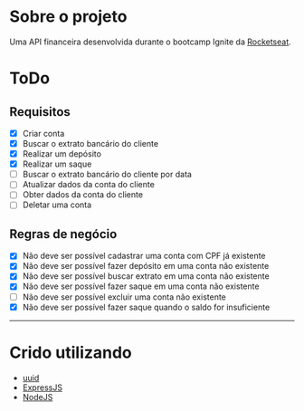# Sobre o projeto
Uma API financeira desenvolvida durante o bootcamp Ignite da [Rocketseat](https://github.com/rocketseat-education).
# ToDo
## Requisitos
- [x] Criar conta
- [x] Buscar o extrato bancário do cliente
- [x] Realizar um depósito
- [x] Realizar um saque
- [ ] Buscar o extrato bancário do cliente por data
- [ ] Atualizar dados da conta do cliente
- [ ] Obter dados da conta do cliente
- [ ] Deletar uma conta
## Regras de negócio
- [x] Não deve ser possível cadastrar uma conta com CPF já existente
- [x] Não deve ser possível fazer depósito em uma conta não existente
- [x] Não deve ser possível buscar extrato em uma conta não existente
- [x] Não deve ser possível fazer saque em uma conta não existente
- [ ] Não deve ser possível excluir uma conta não existente
- [x] Não deve ser possível fazer saque quando o saldo for insuficiente
****

# Crido utilizando
* [uuid](https://www.npmjs.com/package/uuid)
* [ExpressJS](https://expressjs.com/pt-br/)
* [NodeJS](https://nodejs.org/en/)
